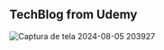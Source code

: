 ## TechBlog from Udemy
![Captura de tela 2024-08-05 203927](https://github.com/user-attachments/assets/aad35133-03cf-4dd0-bb63-8d99ca6a96b8)
